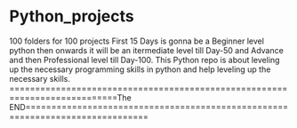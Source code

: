 # Python_projects
100 folders for 100 projects
First 15 Days is gonna be a Beginner level python then onwards it will be an itermediate level till Day-50 and Advance and then Professional level till Day-100.
This Python repo is about leveling up the necessary programming skills in python and help leveling up the necessary skills.
===========================================================================The END==============================================================================
